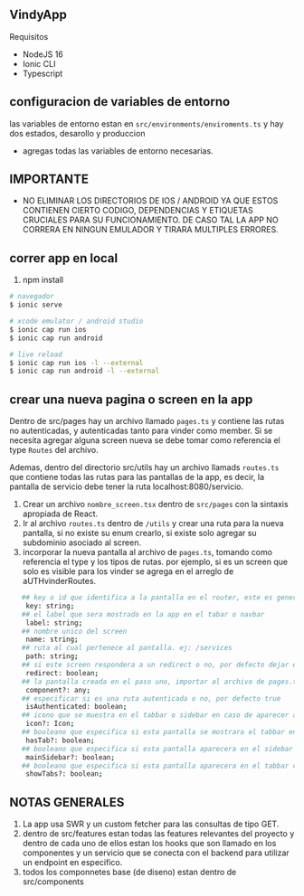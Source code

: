## VindyApp

Requisitos

- NodeJS 16
- Ionic CLI
- Typescript

## configuracion de variables de entorno

las variables de entorno estan en `src/environments/enviroments.ts` y hay dos estados, desarollo y produccion

- agregas todas las variables de entorno necesarias.

## IMPORTANTE

- NO ELIMINAR LOS DIRECTORIOS DE IOS / ANDROID YA QUE ESTOS CONTIENEN CIERTO CODIGO, DEPENDENCIAS Y ETIQUETAS CRUCIALES PARA SU FUNCIONAMIENTO. DE CASO TAL LA APP NO CORRERA EN NINGUN EMULADOR Y TIRARA MULTIPLES ERRORES.

## correr app en local

1. npm install

```bash
# navegador
$ ionic serve

# xcode emulator / android studio
$ ionic cap run ios
$ ionic cap run android

# live reload
$ ionic cap run ios -l --external
$ ionic cap run android -l --external
```

## crear una nueva pagina o screen en la app

Dentro de src/pages hay un archivo llamado `pages.ts` y contiene las rutas no autenticadas, y autenticadas tanto para vinder como member. Si se necesita agregar alguna screen nueva se debe tomar como referencia el type `Routes` del archivo.

Ademas, dentro del directorio src/utils hay un archivo llamads `routes.ts` que contiene todas las rutas para las pantallas de la app, es decir, la pantalla de servicio debe tener la ruta localhost:8080/servicio.

1. Crear un archivo `nombre_screen.tsx` dentro de `src/pages` con la sintaxis apropiada de React.
2. Ir al archivo `routes.ts` dentro de `/utils` y crear una ruta para la nueva pantalla, si no existe su enum crearlo, si existe solo agregar su subdominio asociado al screen.
3. incorporar la nueva pantalla al archivo de `pages.ts`, tomando como referencia el type y los tipos de rutas. por ejemplo, si es un screen que solo es visible para los vinder se agrega en el arreglo de aUTHvinderRoutes.

```bash
   ## key o id que identifica a la pantalla en el router, este es generado autoamticamente
	key: string;
   ## el label que sera mostrado en la app en el tabar o navbar
	label: string;
   ## nombre unico del screen
	name: string;
   ## ruta al cual pertenece al pantalla. ej: /services
	path: string;
   ## si este screen respondera a un redirect o no, por defecto dejar en false. la unica true es el screen de login
	redirect: boolean;
   ## la pantalla creada en el paso uno, importar al archivo de pages.ts
	component?: any;
   ## especificar si es una ruta autenticada o no, por defecto true
	isAuthenticated: boolean;
   ## icono que se muestra en el tabbar o sidebar en caso de aparecer ahi
	icon?: Icon;
   ## booleano que especifica si esta pantalla se mostrara el tabbar en la pantalla
	hasTab?: boolean;
   ## booleano que especifica si esta pantalla aparecera en el sidebar
	mainSidebar?: boolean;
   ## booleano que especifica si esta pantalla aparecera en el tabbar como una opcion.
	showTabs?: boolean;
```

## NOTAS GENERALES

1. La app usa SWR y un custom fetcher para las consultas de tipo GET.
2. dentro de src/features estan todas las features relevantes del proyecto y dentro de cada uno de ellos estan los hooks que son llamado en los componentes y un servicio que se conecta con el backend para utilizar un endpoint en especifico.
3. todos los componnetes base (de diseno) estan dentro de src/components
